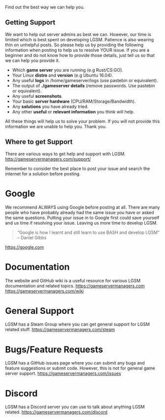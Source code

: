 Find out the best way we can help you.

Getting Support
-----------
We want to help out server admins as best we can. However, our time is limited which is best spent on developing LGSM. Patience is also wearing thin on unhelpful posts. So please help us by providing the following information when posting to help us to resolve YOUR issue.
If you are a beginner and do not know how to provide those details, just tell us so that we can help you provide it.

* Which **game server** you are running (e.g Rust/CS:GO).
* Your Linux **distro** and **version** (e.g Ubuntu 16.04).
* Any useful **logs** in /home/gameserver/logs (use pastebin or equivalent).
* The output of **./gameserver details** (remove passwords. Use pastebin or equivalent).
* Any useful **screenshots**.
* Your basic **server hardware** (CPU/RAM/Storage/Bandwidth).
* Any **solutions** you have already tried.
* Any other **useful** or **relevant information** you think will help.

All these things will help us to solve your problem. If you will not provide this information we are unable to help you. Thank you.

Where to get Support
--------------------
There are various ways to get help and support with LGSM.
http://gameservermanagers.com/support/

Remember to consider the best place to post your issue and search the internet for a solution before posting.

Google
======
We recommend ALWAYS using Google before posting at all. There are many people who have probably already had the same issue you have or asked the same questions. Putting your issue in to Google first could save yourself and us time if resolving your issue. Leaving us more time to develop LGSM.

> “Google is how I learnt and still learn to use BASH and develop LGSM”
> – Daniel Gibbs

https://google.com

Documentation
=============
The website and GitHub wiki is a useful resource for various LGSM documentation and related topics.
https://gameservermanagers.com
https://gameservermanagers.com/wiki

General Support
===============
LGSM has a Steam Group where you can get general support for LGSM related stuff.
https://gameservermanagers.com/steam

Bugs/Feature Requests
=====================
LGSM has a GitHub issues page where you can submit any bugs and feature suggestions or submit code. However, this is not for general game server support.
https://gameservermanagers.com/issues

Discord
=======
LGSM has a Discord server you can use to talk about anything LGSM related.
https://gameservermanagers.com/discord
